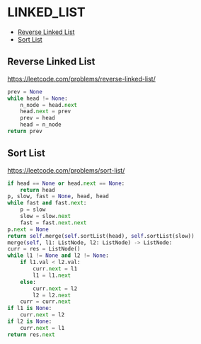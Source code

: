 # LINKED_LIST

+ [Reverse Linked List](#reverse-linked-list)
+ [Sort List](#sort-list)
<!---->
## Reverse Linked List

https://leetcode.com/problems/reverse-linked-list/

```python
prev = None
while head != None:
    n_node = head.next
    head.next = prev
    prev = head
    head = n_node
return prev
```

## Sort List

https://leetcode.com/problems/sort-list/

```python
if head == None or head.next == None:
    return head
p, slow, fast = None, head, head
while fast and fast.next:
    p = slow
    slow = slow.next
    fast = fast.next.next
p.next = None
return self.merge(self.sortList(head), self.sortList(slow))
merge(self, l1: ListNode, l2: ListNode) -> ListNode:
curr = res = ListNode()
while l1 != None and l2 != None:
    if l1.val < l2.val:
        curr.next = l1
        l1 = l1.next
    else:
        curr.next = l2
        l2 = l2.next
    curr = curr.next
if l1 is None:
    curr.next = l2
if l2 is None:
    curr.next = l1
return res.next
```

